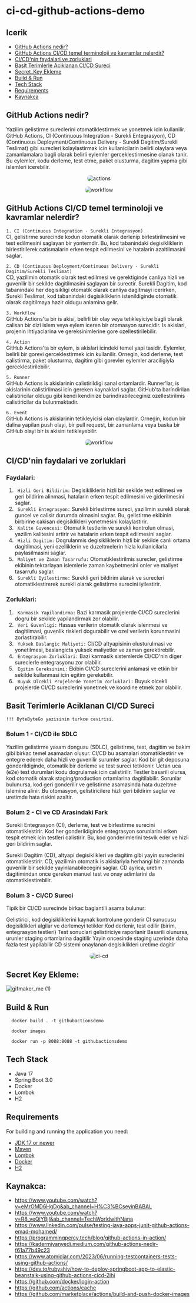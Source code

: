 # ci-cd-github-actions-demo

## Icerik
- [GitHub Actions nedir?](#github-actions-nedir)
- [GitHub Actions CI/CD temel terminoloji ve kavramlar nelerdir?](#github-actions-cicd-temel-terminoloji-ve-kavramlar-nelerdir)
- [CI/CD'nin faydalari ve zorluklari](#cicdnin-faydalari-ve-zorluklari)
- [Basit Terimlerle Aciklanan CI/CD Sureci](#basit-terimlerle-aciklanan-cicd-sureci)
- [Secret_Key Ekleme](#secret-key-ekleme)
- [Build & Run](#build--run)
- [Tech Stack](#tech-stack)
- [Requirements](#requirements)
- [Kaynakca](#kaynakca)


## GitHub Actions nedir?
Yazilim gelistirme sureclerini otomatiklestirmek ve yonetmek icin kullanilir. GitHub Actions, CI (Continuous Integration - Surekli Entegrasyon), CD (Continuous Deployment/Continuous Delivery - Surekli Dagitim/Surekli Teslimat) gibi surecleri kolaylastirmak icin kullanicilarin belirli olaylara veya zamanlamalara bagli olarak belirli eylemler gerceklestirmesine olanak tanir. Bu eylemler, kodu derleme, test etme, paket olusturma, dagitim yapma gibi islemleri icerebilir.

<p align="center">
    <img src="png/actions.png" alt="actions" width="%100" height="%100" style="border-radius: 20px">
</p>

<p align="center">
    <img src="png/workflow.png" alt="workflow" width="%100" height="%100" style="border-radius: 20px">
</p>


## GitHub Actions CI/CD temel terminoloji ve kavramlar nelerdir?

`1. CI (Continuous Integration - Surekli Entegrasyon)`<br> CI, gelistirme surecinde kodun otomatik olarak derlenip birlestirilmesini ve test edilmesini saglayan bir yontemdir. Bu, kod tabanindaki degisikliklerin birlestirilerek catismalarin erken tespit edilmesini ve hatalarin azaltilmasini saglar.

`2. CD (Continuous Deployment/Continuous Delivery - Surekli Dagitim/Surekli Teslimat)`<br> CD, yazilimin otomatik olarak test edilmesi ve gerektiginde canliya hizli ve guvenilir bir sekilde dagitilmasini saglayan bir surectir. Surekli Dagitim, kod tabanindaki her degisikligi otomatik olarak canliya dagitmayi icerirken, Surekli Teslimat, kod tabanindaki degisikliklerin istenildiginde otomatik olarak dagitilmaya hazir oldugu anlamina gelir.

`3. Workflow`<br> GitHub Actions'ta bir is akisi, belirli bir olay veya tetikleyiciye bagli olarak calisan bir dizi islem veya eylem iceren bir otomasyon surecidir. Is akislari, projenin ihtiyaclarina ve gereksinimlerine gore ozellestirilebilir.

`4. Action`<br> GitHub Actions'ta bir eylem, is akislari icindeki temel yapi tasidir. Eylemler, belirli bir gorevi gerceklestirmek icin kullanilir. Ornegin, kod derleme, test calistirma, paket olusturma, dagitim gibi gorevler eylemler araciligiyla gerceklestirilebilir.

`5. Runner`<br> GitHub Actions is akislarinin calistirildigi sanal ortamlardir. Runner'lar, is akislarinin calistirilmasi icin gereken kaynaklari saglar. GitHub'ta barindirilan calistiricilar oldugu gibi kendi kendinize barindirabileceginiz ozellestirilmis calistiricilar da bulunmaktadir.

`6. Event`<br> GitHub Actions is akislarinin tetikleyicisi olan olaylardir. Ornegin, kodun bir dalina yapilan push olayi, bir pull request, bir zamanlama veya baska bir GitHub olayi bir is akisini tetikleyebilir.

<p align="center">
    <img src="png/circ.jpeg" alt="workflow" width="%100" height="%100" style="border-radius: 20px">
</p>

## CI/CD'nin faydalari ve zorluklari
### Faydalari:

1. ` Hizli Geri Bildirim:` Degisikliklerin hizli bir sekilde test edilmesi ve geri bildirim alinmasi, hatalarin erken tespit edilmesini ve giderilmesini saglar.
2. ` Surekli Entegrasyon:` Surekli birlestirme sureci, yazilimin surekli olarak guncel ve calisir durumda olmasini saglar. Bu, gelistirme ekibinin birbirine cakisan degisiklikleri yonetmesini kolaylastirir.
3. ` Kalite Guvencesi:` Otomatik testlerin ve surekli kontrolun olmasi, yazilim kalitesini artirir ve hatalarin erken tespit edilmesini saglar.
4. ` Hizli Dagitim:` Dogrulanmis degisikliklerin hizli bir sekilde canli ortama dagitilmasi, yeni ozelliklerin ve duzeltmelerin hizla kullanicilarla paylasilmasini saglar.
5. ` Maliyet ve Zaman Tasarrufu:` Otomatiklestirilmis surecler, gelistirme ekibinin tekrarlayan islemlerle zaman kaybetmesini onler ve maliyet tasarrufu saglar.
6. ` Surekli Iyilestirme:` Surekli geri bildirim alarak ve surecleri otomatiklestirerek surekli olarak gelistirme surecini iyilestirir.


### Zorluklari:

1. ` Karmasik Yapilandirma:` Bazi karmasik projelerde CI/CD sureclerini dogru bir sekilde yapilandirmak zor olabilir.
2. ` Veri Guvenligi:` Hassas verilerin otomatik olarak islenmesi ve dagitilmasi, guvenlik riskleri dogurabilir ve ozel verilerin korunmasini zorlastirabilir.
3. ` Yuksek Baslangic Maliyeti:` CI/CD altyapisinin olusturulmasi ve yonetilmesi, baslangicta yuksek maliyetler ve zaman gerektirebilir.
4. ` Entegrasyon Zorluklari:` Bazi karmasik sistemlerde CI/CD'nin diger sureclerle entegrasyonu zor olabilir.
5. ` Egitim Gereksinimi:` Ekibin CI/CD sureclerini anlamasi ve etkin bir sekilde kullanmasi icin egitim gerekebilir.
6. ` Buyuk Olcekli Projelerde Yonetim Zorluklari:` Buyuk olcekli projelerde CI/CD sureclerini yonetmek ve koordine etmek zor olabilir.


## Basit Terimlerle Aciklanan CI/CD Sureci
    !!! ByteByteGo yazisinin turkce cevirisi.
### Bolum 1 - CI/CD ile SDLC
Yazilim gelistirme yasam dongusu (SDLC), gelistirme, test, dagitim ve bakim gibi birkac temel asamadan olusur. CI/CD bu asamalari otomatiklestirir ve entegre ederek daha hizli ve guvenilir surumler saglar.
Kod bir git deposuna gonderildiginde, otomatik bir derleme ve test sureci tetiklenir. Uctan uca (e2e) test durumlari kodu dogrulamak icin calistirilir. Testler basarili olursa, kod otomatik olarak staging/production ortamlarina dagitilabilir. Sorunlar bulunursa, kod geri gonderilir ve gelistirme asamasinda hata duzeltme islemine alinir. Bu otomasyon, gelistiricilere hizli geri bildirim saglar ve uretimde hata riskini azaltir.

### Bolum 2 - CI ve CD Arasindaki Fark
Surekli Entegrasyon (CI), derleme, test ve birlestirme surecini otomatiklestirir. Kod her gonderildiginde entegrasyon sorunlarini erken tespit etmek icin testleri calistirir. Bu,  kod gonderimlerini tesvik eder ve hizli geri bildirim saglar.

Surekli Dagitim (CD), altyapi degisiklikleri ve dagitim gibi yayin sureclerini otomatiklestirir. CD, yazilimin otomatik is akislariyla herhangi bir zamanda guvenilir bir sekilde yayinlanabilecegini saglar. CD ayrica, uretim dagitimindan once gereken manuel test ve onay adimlarini da otomatiklestirebilir.

### Bolum 3 - CI/CD Sureci
Tipik bir CI/CD surecinde birkac baglantili asama bulunur:

Gelistirici, kod degisikliklerini kaynak kontrolune gonderir
CI sunucusu degisiklikleri algilar ve derlemeyi tetikler
Kod derlenir, test edilir (birim, entegrasyon testleri)
Test sonuclari gelistiriciye raporlanir
Basarili olunursa, urunler staging ortamlarina dagitilir
Yayin oncesinde staging uzerinde daha fazla test yapilabilir
CD sistemi onaylanan degisiklikleri uretime dagitir

<p align="center">
    <img src="png/ci-cd.jpeg" alt="ci-cd" width="%100" height="%100" style="border-radius: 20px">
</p>


## Secret Key Ekleme:
![gifmaker_me (1)](https://github.com/mgmetehan/ci-cd-github-actions-demo/assets/41691766/1689a9a3-5395-4c4f-ac16-c60864ad0e37)


## Build & Run
```shell
  docker build . -t githubactionsdemo
```
```shell
  docker images
```
```shell
  docker run -p 8088:8088 -t githubactionsdemo
```


## Tech Stack

- Java 17
- Spring Boot 3.0
- Docker
- Lombok
- H2


## Requirements

For building and running the application you need:

- [JDK 17 or newer](https://www.oracle.com/java/technologies/javase-downloads.html)
- [Maven](https://maven.apache.org)
- [Lombok](https://projectlombok.org/)
- [Docker](https://www.docker.com/)
- [H2](https://www.h2database.com/html/main.html)


## Kaynakca:
- https://www.youtube.com/watch?v=eMrOMD6HgDg&ab_channel=H%C3%BCseyinBABAL
- https://www.youtube.com/watch?v=R8_veQiYBjI&ab_channel=TechWorldwithNana
- https://www.linkedin.com/pulse/testing-java-apps-junit-github-actions-emad-mohamed/
- https://programmingpercy.tech/blog/github-actions-in-action/
- https://kadermiyanyedi.medium.com/github-actions-nedir-f61a77b49c23
- https://www.atomicjar.com/2023/06/running-testcontainers-tests-using-github-actions/
- https://dev.to/rubyshiv/how-to-deploy-springboot-app-to-elastic-beanstalk-using-github-actions-cicd-2ihi
- https://github.com/docker/login-action
- https://github.com/actions/cache
- https://github.com/marketplace/actions/build-and-push-docker-images
